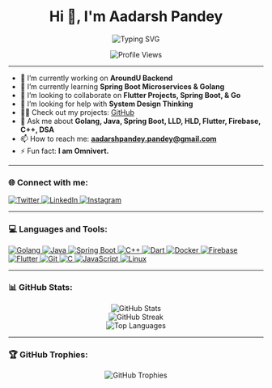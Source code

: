 <h1 align="center">Hi 👋, I'm Aadarsh Pandey</h1>

<p align="center">
  <img src="https://readme-typing-svg.herokuapp.com?font=Delius&color=F07C3D&center=true&vCenter=true&width=500&lines=A+passionate+Software+Engineer+from+India+😊" alt="Typing SVG">
</p>

<p align="center">
  <img src="https://komarev.com/ghpvc/?username=beingadish&label=Profile%20Views&color=orange&style=flat" alt="Profile Views" />
</p>

---

- 🔭 I’m currently working on **AroundU Backend**
- 🌱 I’m currently learning **Spring Boot Microservices & Golang**
- 👯 I’m looking to collaborate on **Flutter Projects, Spring Boot, & Go**
- 🤝 I’m looking for help with **System Design Thinking**
- 👨‍💻 Check out my projects: [GitHub](https://github.com/beingadish)
- 💬 Ask me about **Golang, Java, Spring Boot, LLD, HLD, Flutter, Firebase, C++, DSA**
- 📫 How to reach me: **aadarshpandey.pandey@gmail.com**
- ⚡ Fun fact: **I am Omnivert.**

---

<h3 align="left">🌐 Connect with me:</h3>
<p align="left">
  <a href="https://twitter.com/beingaadish" target="_blank">
    <img src="https://img.icons8.com/color/48/000000/twitter--v1.png" alt="Twitter"/>
  </a>
  <a href="https://linkedin.com/in/beingadish" target="_blank">
    <img src="https://img.icons8.com/color/48/000000/linkedin.png" alt="LinkedIn"/>
  </a>
  <a href="https://instagram.com/beingadish" target="_blank">
    <img src="https://img.icons8.com/color/48/000000/instagram-new.png" alt="Instagram"/>
  </a>
</p>

---

<h3 align="left">💻 Languages and Tools:</h3>
<p align="left">
  <a href="https://golang.org/" target="_blank">
    <img src="https://img.icons8.com/color/48/000000/golang.png" alt="Golang" />
  </a>
	<a href="https://www.java.com" target="_blank">
    <img src="https://img.icons8.com/color/48/000000/java-coffee-cup-logo.png" alt="Java" />
  </a>
	<a href="https://spring.io/" target="_blank">
    <img src="https://img.icons8.com/color/48/000000/spring-logo.png" alt="Spring Boot" />
  </a>
<a href="https://www.w3schools.com/cpp/" target="_blank">
    <img src="https://img.icons8.com/color/48/000000/c-plus-plus-logo.png" alt="C++" />
  </a>
<a href="https://dart.dev" target="_blank">
    <img src="https://img.icons8.com/color/48/000000/dart.png" alt="Dart" />
  </a>
	<a href="https://www.docker.com/" target="_blank">
    <img src="https://img.icons8.com/color/48/000000/docker.png" alt="Docker" />
  </a>
  <a href="https://firebase.google.com/" target="_blank">
    <img src="https://img.icons8.com/color/48/000000/firebase.png" alt="Firebase" />
  </a>
  <a href="https://flutter.dev" target="_blank">
    <img src="https://img.icons8.com/color/48/000000/flutter.png" alt="Flutter" />
  </a>
  <a href="https://git-scm.com/" target="_blank">
    <img src="https://img.icons8.com/color/48/000000/git.png" alt="Git" />
  </a>
  <a href="https://www.cprogramming.com/" target="_blank">
    <img src="https://img.icons8.com/color/48/000000/c-programming.png" alt="C" />
  </a>
  <a href="https://developer.mozilla.org/en-US/docs/Web/JavaScript" target="_blank">
    <img src="https://img.icons8.com/color/48/000000/javascript.png" alt="JavaScript" />
  </a>
  <a href="https://www.linux.org/" target="_blank">
    <img src="https://img.icons8.com/color/48/000000/linux.png" alt="Linux" />
  </a>
</p>

---

<h3 align="left">📊 GitHub Stats:</h3>
<p align="center">
  <img src="https://github-readme-stats.vercel.app/api?username=beingadish&theme=highcontrast&hide_border=true&include_all_commits=false&count_private=true" alt="GitHub Stats" />
  <br />
  <img src="https://github-readme-streak-stats.herokuapp.com/?user=beingadish&theme=highcontrast&hide_border=true" alt="GitHub Streak" />
  <br />
  <img src="https://github-readme-stats.vercel.app/api/top-langs/?username=beingadish&theme=highcontrast&hide_border=true&include_all_commits=false&count_private=true&layout=compact" alt="Top Languages" />
</p>

---

<h3 align="left">🏆 GitHub Trophies:</h3>
<p align="center">
  <img src="https://github-profile-trophy.vercel.app/?username=beingadish&theme=darkhub&no-frame=true&no-bg=false&margin-w=4" alt="GitHub Trophies" />
</p>
